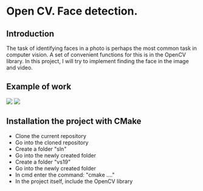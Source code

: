 # Open CV. Face detection.

## Introduction

The task of identifying faces in a photo is perhaps the most common task in computer vision. A set of convenient functions for this is in the OpenCV library. In this project, I will try to implement finding the face in the image and video.

## Example of work

![](https://sun9-2.userapi.com/impg/ZzrcFCEWZlUi0xe4F4kNYgr1xTw8T0luwqXwXw/-tRLhJRpXys.jpg?size=629x449&quality=90&proxy=1&sign=c17f5bfb2a0ae5a5270f34d9441bc388)
![](https://sun9-24.userapi.com/impg/ukf_j-rr-ywfdLmGUNCk3ADLU2NfLJc40IFWPw/WKi2iYMvHFA.jpg?size=744x536&quality=90&proxy=1&sign=e110389d136433b670b397a180041894)

## Installation the project with CMake
- Сlone the current repository
- Go into the cloned repository
- Create a folder "sln"
- Go into the newly created folder
- Create a folder "vs19"
- Go into the newly created folder
- In cmd enter the command: "cmake ..\..\"
- In the project itself, include the OpenCV library




